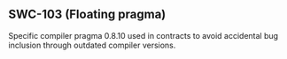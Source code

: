 ## SWC-103 (Floating pragma)
Specific compiler pragma 0.8.10 used in contracts to avoid accidental bug inclusion through outdated compiler versions.